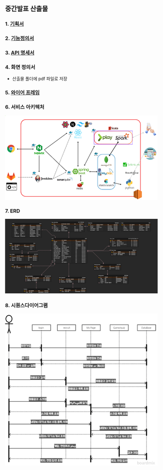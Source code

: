 ## 중간발표 산출물

### 1. [기획서](https://cheddar-cloudberry-278.notion.site/pick-IT-up-8d59c237d3af488a9b6be0865ab401cf)

### 2. [기능정의서](https://cheddar-cloudberry-278.notion.site/04dd0a6fc020411da956b971ae7c1979?pvs=74)

### 3. [API 명세서](https://cheddar-cloudberry-278.notion.site/API-93984df81dd345d0bca02f77572e75e8?pvs=74)

### 4. 화면 정의서
- 산출물 폴더에 pdf 파일로 저장

### 5. [와이어 프레임](https://www.figma.com/file/AlcgDU0rh95PABatRzry87/%F0%9F%93%B0?type=design&node-id=0%3A1&mode=design&t=gbRHzogEl4S1MhbH-1)

### 6. 서비스 아키텍처

<img src="./서비스 아키텍처.png" width=500px>

### 7. ERD

<img src="./ERD.png" width=500px>

### 8. 시퀀스다이어그램

<img src="./시퀀스 다이어그램.png" width=500px>
